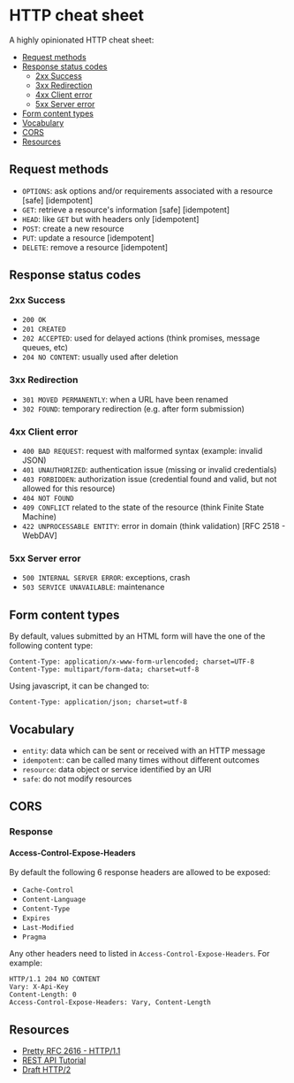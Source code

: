 # HTTP cheat sheet

A highly opinionated HTTP cheat sheet:

* [Request methods](#request-methods)
* [Response status codes](#response-status-codes)
  * [2xx Success](#2xx-success)
  * [3xx Redirection](#3xx-redirection)
  * [4xx Client error](#4xx-client-error)
  * [5xx Server error](#5xx-server-error)
* [Form content types](#form-content-types)
* [Vocabulary](#vocabulary)
* [CORS](#cors)
* [Resources](#resources)

## Request methods

* `OPTIONS`: ask options and/or requirements associated with a resource [safe] [idempotent]
* `GET`: retrieve a resource's information [safe] [idempotent]
* `HEAD`: like `GET` but with headers only [idempotent]
* `POST`: create a new resource
* `PUT`: update a resource [idempotent]
* `DELETE`: remove a resource [idempotent]

## Response status codes

### 2xx Success

* `200 OK`
* `201 CREATED`
* `202 ACCEPTED`: used for delayed actions (think promises, message queues, etc)
* `204 NO CONTENT`: usually used after deletion

### 3xx Redirection

* `301 MOVED PERMANENTLY`: when a URL have been renamed
* `302 FOUND`: temporary redirection (e.g. after form submission)

### 4xx Client error

* `400 BAD REQUEST`: request with malformed syntax (example: invalid JSON)
* `401 UNAUTHORIZED`: authentication issue (missing or invalid credentials)
* `403 FORBIDDEN`: authorization issue (credential found and valid, but not allowed for this resource)
* `404 NOT FOUND`
* `409 CONFLICT` related to the state of the resource (think Finite State Machine)
* `422 UNPROCESSABLE ENTITY`: error in domain (think validation) [RFC 2518 - WebDAV]

### 5xx Server error

* `500 INTERNAL SERVER ERROR`: exceptions, crash
* `503 SERVICE UNAVAILABLE`: maintenance

## Form content types

By default, values submitted by an HTML form will have the one of the following content type:

    Content-Type: application/x-www-form-urlencoded; charset=UTF-8
    Content-Type: multipart/form-data; charset=utf-8

Using javascript, it can be changed to:

    Content-Type: application/json; charset=utf-8

## Vocabulary

* `entity`: data which can be sent or received with an HTTP message
* `idempotent`: can be called many times without different outcomes
* `resource`: data object or service identified by an URI
* `safe`: do not modify resources

## CORS

### Response

#### Access-Control-Expose-Headers

By default the following 6 response headers are allowed to be exposed:

* `Cache-Control`
* `Content-Language`
* `Content-Type`
* `Expires`
* `Last-Modified`
* `Pragma`

Any other headers need to listed in `Access-Control-Expose-Headers`. For example:

```
HTTP/1.1 204 NO CONTENT
Vary: X-Api-Key
Content-Length: 0
Access-Control-Expose-Headers: Vary, Content-Length
```

## Resources

* [Pretty RFC 2616 - HTTP/1.1](https://pretty-rfc.herokuapp.com/RFC2616)
* [REST API Tutorial](http://www.restapitutorial.com/httpstatuscodes.html)
* [Draft HTTP/2](http://http2.github.io/)
